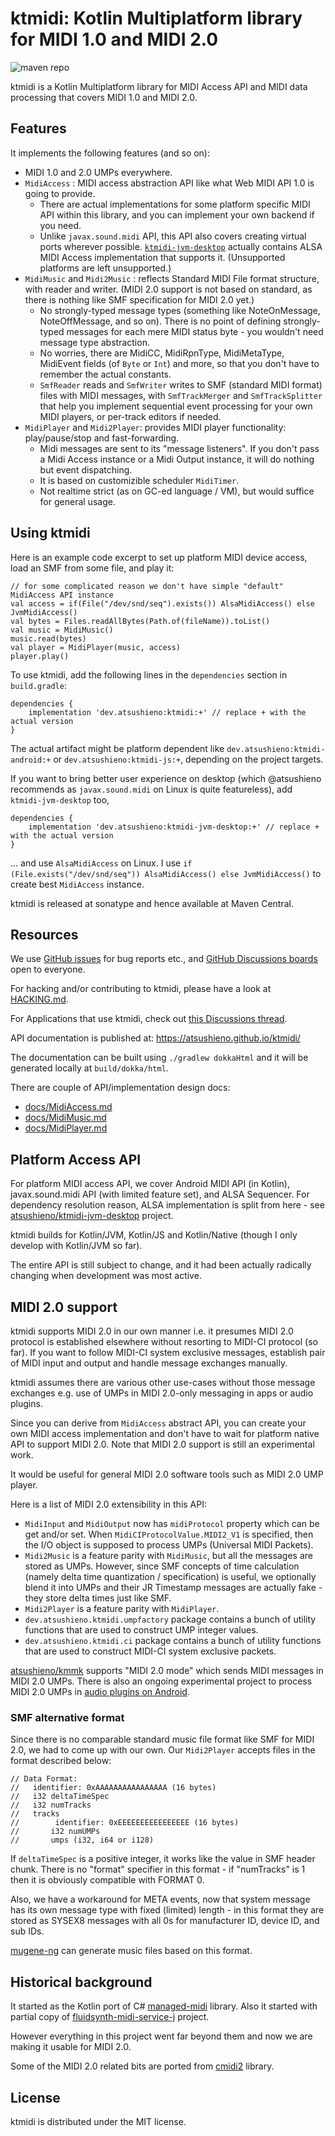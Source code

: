 # ktmidi: Kotlin Multiplatform library for MIDI 1.0 and MIDI 2.0

![maven repo](https://img.shields.io/maven-central/v/dev.atsushieno/ktmidi)

ktmidi is a Kotlin Multiplatform library for MIDI Access API and MIDI data processing that covers MIDI 1.0 and MIDI 2.0. 

## Features

It implements the following features (and so on):

- MIDI 1.0 and 2.0 UMPs everywhere.
- `MidiAccess` : MIDI access abstraction API like what Web MIDI API 1.0 is going to provide.
  - There are actual implementations for some platform specific MIDI API within this library, and you can implement your own backend if you need.
  - Unlike `javax.sound.midi` API, this API also covers creating virtual ports wherever possible. [`ktmidi-jvm-desktop`](https://github.com/atsushieno/ktmidi-jvm-desktop) actually contains ALSA MIDI Access implementation that supports it. (Unsupported platforms are left unsupported.)
- `MidiMusic` and `Midi2Music` : reflects Standard MIDI File format structure, with reader and writer. (MIDI 2.0 support is not based on standard, as there is nothing like SMF specification for MIDI 2.0 yet.)
  - No strongly-typed message types (something like NoteOnMessage, NoteOffMessage, and so on). There is no point of defining strongly-typed messages for each mere MIDI status byte - you wouldn't need message type abstraction.
  - No worries, there are MidiCC, MidiRpnType, MidiMetaType, MidiEvent fields (of `Byte` or `Int`) and more, so that you don't have to remember the actual constants.
  - `SmfReader` reads and `SmfWriter` writes to SMF (standard MIDI format) files with MIDI messages, with `SmfTrackMerger` and `SmfTrackSplitter` that help you implement sequential event processing for your own MIDI players, or per-track editors if needed.
- `MidiPlayer` and `Midi2Player`: provides MIDI player functionality: play/pause/stop and fast-forwarding.
  - Midi messages are sent to its "message listeners". If you don't pass a Midi Access instance or a Midi Output instance, it will do nothing but event dispatching.
  - It is based on customizible scheduler `MidiTimer`.
  - Not realtime strict (as on GC-ed language / VM), but would suffice for general usage.

## Using ktmidi

Here is an example code excerpt to set up platform MIDI device access, load an SMF from some file, and play it:

```
// for some complicated reason we don't have simple "default" MidiAccess API instance
val access = if(File("/dev/snd/seq").exists()) AlsaMidiAccess() else JvmMidiAccess()
val bytes = Files.readAllBytes(Path.of(fileName)).toList()
val music = MidiMusic()
music.read(bytes)
val player = MidiPlayer(music, access)
player.play()
```

To use ktmidi, add the following lines in the `dependencies` section in `build.gradle`:

```
dependencies {
    implementation 'dev.atsushieno:ktmidi:+' // replace + with the actual version
}
```

The actual artifact might be platform dependent like `dev.atsushieno:ktmidi-android:+` or `dev.atsushieno:ktmidi-js:+`, depending on the project targets.

If you want to bring better user experience on desktop (which @atsushieno recommends as `javax.sound.midi` on Linux is quite featureless), add `ktmidi-jvm-desktop` too,


```
dependencies {
    implementation 'dev.atsushieno:ktmidi-jvm-desktop:+' // replace + with the actual version
}
```

... and use `AlsaMidiAccess` on Linux. I use `if (File.exists("/dev/snd/seq")) AlsaMidiAccess() else JvmMidiAccess()` to create best `MidiAccess` instance.

ktmidi is released at sonatype and hence available at Maven Central.

## Resources

We use [GitHub issues](https://github.com/atsushieno/ktmidi/issues) for bug reports etc., and [GitHub Discussions boards](https://github.com/atsushieno/ktmidi/discussions/) open to everyone.

For hacking and/or contributing to ktmidi, please have a look at [HACKING.md](HACKING.md).

For Applications that use ktmidi, check out [this Discussions thread](https://github.com/atsushieno/ktmidi/discussions/14).

API documentation is published at: https://atsushieno.github.io/ktmidi/

The documentation can be built using `./gradlew dokkaHtml` and it will be generated locally at `build/dokka/html`.

There are couple of API/implementation design docs:

- [docs/MidiAccess.md](docs/MidiAccess.md)
- [docs/MidiMusic.md](docs/MidiMusic.md)
- [docs/MidiPlayer.md](docs/MidiPlayer.md)


## Platform Access API

For platform MIDI access API, we cover Android MIDI API (in Kotlin), javax.sound.midi API (with limited feature set), and ALSA Sequencer. For dependency resolution reason, ALSA implementation is split from here - see [atsushieno/ktmidi-jvm-desktop](https://github.com/atsushieno/ktmidi-jvm-desktop) project.

ktmidi builds for Kotlin/JVM, Kotlin/JS and Kotlin/Native (though I only develop with Kotlin/JVM so far).

The entire API is still subject to change, and it had been actually radically changing when development was most active.

## MIDI 2.0 support

ktmidi supports MIDI 2.0 in our own manner i.e. it presumes MIDI 2.0 protocol is established elsewhere without resorting to MIDI-CI protocol (so far). If you want to follow MIDI-CI system exclusive messages, establish pair of MIDI input and output and handle message exchanges manually.

ktmidi assumes there are various other use-cases without those message exchanges e.g. use of UMPs in MIDI 2.0-only messaging in apps or audio plugins.

Since you can derive from `MidiAccess` abstract API, you can create your own MIDI access implementation and don't have to wait for platform native API to support MIDI 2.0. Note that MIDI 2.0 support is still an experimental work.

It would be useful for general MIDI 2.0 software tools such as MIDI 2.0 UMP player.

Here is a list of MIDI 2.0 extensibility in this API:

- `MidiInput` and `MidiOutput` now has `midiProtocol` property which can be get and/or set. When `MidiCIProtocolValue.MIDI2_V1` is specified, then the I/O object is supposed to process UMPs (Universal MIDI Packets).
- `Midi2Music` is a feature parity with `MidiMusic`, but all the messages are stored as UMPs. However, since SMF concepts of time calculation (namely delta time quantization / specification) is useful, we optionally blend it into UMPs and their JR Timestamp messages are actually fake - they store delta times just like SMF.
- `Midi2Player` is a feature parity with `MidiPlayer`.
- `dev.atsushieno.ktmidi.umpfactory` package contains a bunch of utility functions that are used to construct UMP integer values.
- `dev.atsushieno.ktmidi.ci` package contains a bunch of utility functions that are used to construct MIDI-CI system exclusive packets.

[atsushieno/kmmk](https://github.com) supports "MIDI 2.0 mode" which sends MIDI messages in MIDI 2.0 UMPs. There is also an ongoing experimental project to process MIDI 2.0 UMPs in [audio plugins on Android](https://github.com/atsushieno/android-audio-plugin-framework/tree/main/java/aap-midi-device-service).

### SMF alternative format

Since there is no comparable standard music file format like SMF for MIDI 2.0, we had to come up with our own. Our `Midi2Player` accepts files in the format described below:

```
// Data Format:
//   identifier: 0xAAAAAAAAAAAAAAAA (16 bytes)
//   i32 deltaTimeSpec
//   i32 numTracks
//   tracks
//        identifier: 0xEEEEEEEEEEEEEEEE (16 bytes)
//       i32 numUMPs
//       umps (i32, i64 or i128)
```

If `deltaTimeSpec` is a positive integer, it works like the value in SMF header chunk. There is no "format" specifier in this format - if "numTracks" is 1 then it is obviously compatible with FORMAT 0.

Also, we have a workaround for META events, now that system message has its own message type with fixed (limited) length - in this format they are stored as SYSEX8 messages with all 0s for manufacturer ID, device ID, and sub IDs.

[mugene-ng](https://github.com/atsushieno/mugene-ng) can generate music files based on this format.

## Historical background

It started as the Kotlin port of C# [managed-midi](https://github.com/atsushieno/managed-midi) library. Also it started with partial copy of [fluidsynth-midi-service-j](https://github.com/atsushieno/fluidsynth-midi-service-j) project.

However everything in this project went far beyond them and now we are making it usable for MIDI 2.0.

Some of the MIDI 2.0 related bits are ported from [cmidi2](https://github.com/atsushieno/cmidi2) library.

## License

ktmidi is distributed under the MIT license.

